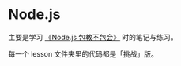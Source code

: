 # Node.js

主要是学习 [《Node.js 包教不包会》][1] 时的笔记与练习。

每一个 lesson 文件夹里的代码都是「挑战」版。

[1]: https://github.com/alsotang/node-lessons
